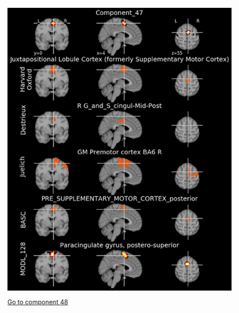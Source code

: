 


![47](preliminary/47.jpg "Component 47")

[Go to component 48](https://parietal-inria.github.io/MODL_atlas/512/48 "Component 48")